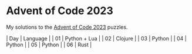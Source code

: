 # Advent of Code 2023

My solutions to the [Advent of Code 2023](https://adventofcode.com/2023) puzzles.

| Day | Language |
| 01 | Python + Lua |
| 02 | Clojure |
| 03 | Python |
| 04 | Python |
| 05 | Python |
| 06 | Rust |
